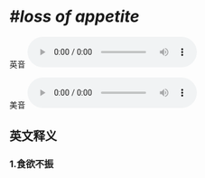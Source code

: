 # ***\#loss of appetite*** 
英音
<audio src="./media/loss of appetite1_AAC.aac" controls="controls"></audio>

美音
<audio src="./media/loss of appetite2_AAC.aac" controls="controls"></audio>



  

英文释义
---
### 1.**食欲不振**  


